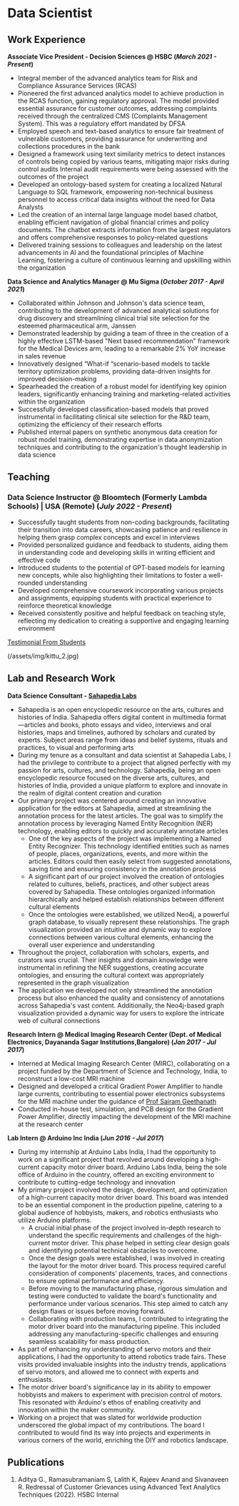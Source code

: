 # Data Scientist

## Work Experience
**Associate Vice President - Decision Sciences @ HSBC (_March 2021 - Present_)**
- Integral member of the advanced analytics team for Risk and Compliance Assurance Services (RCAS)
- Pioneered the first advanced analytics model to achieve production in the RCAS function, gaining regulatory approval. The model provided 
essential assurance for customer outcomes, addressing complaints received through the centralized CMS (Complaints Management System). This was a regulatory effort mandated by DFSA
- Employed speech and text-based analytics to ensure fair treatment of vulnerable customers, providing assurance for underwriting and 
collections procedures in the bank
- Designed a framework using text similarity metrics to detect instances of controls being copied by various teams, mitigating major risks during 
control audits Internal audit requirements were being assessed with the outcomes of the project
- Developed an ontology-based system for creating a localized Natural Language to SQL framework, empowering non-technical business 
personnel to access critical data insights without the need for Data Analysts
- Led the creation of an internal large language model based chatbot, enabling efficient navigation of global financial crimes and policy 
documents. The chatbot extracts information from the largest regulators and offers comprehensive responses to policy-related questions
- Delivered training sessions to colleagues and leadership on the latest advancements in AI and the foundational principles of Machine Learning,
fostering a culture of continuous learning and upskilling within the organization

**Data Science and Analytics Manager @ Mu Sigma (_October 2017 - April 2021_)**
- Collaborated within Johnson and Johnson's data science team, contributing to the development of advanced analytical solutions for drug 
discovery and streamlining clinical trial site selection for the esteemed pharmaceutical arm, Janssen
- Demonstrated leadership by guiding a team of three in the creation of a highly effective LSTM-based "Next based recommendation" 
framework for the Medical Devices arm, leading to a remarkable 2% YoY increase in sales revenue
- Innovatively designed “What-if “scenario-based models to tackle territory optimization problems, providing data-driven insights for improved 
decision-making
- Spearheaded the creation of a robust model for identifying key opinion leaders, significantly enhancing training and marketing-related activities 
within the organization
- Successfully developed classification-based models that proved instrumental in facilitating clinical site selection for the R&D team, optimizing 
the efficiency of their research efforts
- Published internal papers on synthetic anonymous data creation for robust model training, demonstrating expertise in data anonymization 
techniques and contributing to the organization's thought leadership in data science

## Teaching
### Data Science Instructor @ Bloomtech (Formerly Lambda Schools) | USA (Remote) (_July 2022 - Present_)
- Successfully taught students from non-coding backgrounds, facilitating their transition into data careers, showcasing patience and resilience in 
helping them grasp complex concepts and excel in interviews
- Provided personalized guidance and feedback to students, aiding them in understanding code and developing skills in writing efficient and 
effective code
- Introduced students to the potential of GPT-based models for learning new concepts, while also highlighting their limitations to foster a well-rounded understanding
- Developed comprehensive coursework incorporating various projects and assignments, equipping students with practical experience to 
reinforce theoretical knowledge
- Received consistently positive and helpful feedback on teaching style, reflecting my dedication to creating a supportive and engaging learning 
environment

[Testimonial From Students](https://drive.google.com/file/d/1JjY1-1kASLo2-8KvOwMSKg6FnsyRHqV4/view?usp=sharing)


(/assets/img/kittu_2.jpg)
## Lab and Research Work
**Data Science Consultant - [Sahapedia Labs](https://www.sahapedia.org/about-us)**
- Sahapedia is an open encyclopedic resource on the arts, cultures and histories of India. Sahapedia offers digital content in multimedia format—articles and books, photo essays and video, interviews and oral histories, maps and timelines, authored by scholars and curated by experts. Subject areas range from ideas and belief systems, rituals and practices, to visual and performing arts
- During my tenure as a consultant and data scientist at Sahapedia Labs, I had the privilege to contribute to a project that aligned perfectly with my passion for arts, cultures, and technology. Sahapedia, being an open encyclopedic resource focused on the diverse arts, cultures, and histories of India, provided a unique platform to explore and innovate in the realm of digital content creation and curation
- Our primary project was centered around creating an innovative application for the editors at Sahapedia, aimed at streamlining the annotation process for the latest articles. The goal was to simplify the annotation process by leveraging Named Entity Recognition (NER) technology, enabling editors to quickly and accurately annotate articles
  - One of the key aspects of the project was implementing a Named Entity Recognizer. This technology identified entities such as names of people, places, organizations, events, and more within the articles. Editors could then easily select from suggested annotations, saving time and ensuring consistency in the annotation process
  - A significant part of our project involved the creation of ontologies related to cultures, beliefs, practices, and other subject areas covered by Sahapedia. These ontologies organized information hierarchically and helped establish relationships between different cultural elements
  - Once the ontologies were established, we utilized Neo4j, a powerful graph database, to visually represent these relationships. The graph visualization provided an intuitive and dynamic way to explore connections between various cultural elements, enhancing the overall user experience and understanding
- Throughout the project, collaboration with scholars, experts, and curators was crucial. Their insights and domain knowledge were instrumental in refining the NER suggestions, creating accurate ontologies, and ensuring the cultural context was appropriately represented in the graph visualization
- The application we developed not only streamlined the annotation process but also enhanced the quality and consistency of annotations across Sahapedia's vast content. Additionally, the Neo4j-based graph visualization provided a dynamic way for users to explore the intricate web of cultural connections

**Research Intern @ Medical Imaging Research Center (Dept. of Medical Electronics, Dayananda Sagar Institutions,Bangalore) (_Jan 2017 - Jul 2017_)**
- Interned at Medical Imaging Research Center (MIRC), collaborating on a project funded by the Department of Science and Technology, India, 
to reconstruct a low-cost MRI machine
- Designed and developed a critical Gradient Power Amplifier to handle large currents, contributing to essential power electronics subsystems 
for the MRI machine under the guidance of [Prof Sairam Geethanath](https://mr.research.columbia.edu/content/sairam-geethanath)
- Conducted in-house test, simulation, and PCB design for the Gradient Power Amplifier, directly impacting the development of the MRI 
machine at the research center

**Lab Intern @ Arduino Inc India (_Jun 2016 - Jul 2017_)**
- During my internship at Arduino Labs India, I had the opportunity to work on a significant project that revolved around developing a high-current capacity motor driver board. Arduino Labs India, being the sole office of Arduino in the country, offered an exciting environment to contribute to cutting-edge technology and innovation
- My primary project involved the design, development, and optimization of a high-current capacity motor driver board. This board was intended to be an essential component in the production pipeline, catering to a global audience of hobbyists, makers, and robotics enthusiasts who utilize Arduino platforms.
  - A crucial initial phase of the project involved in-depth research to understand the specific requirements and challenges of the high-current motor driver. This phase helped in setting clear design goals and identifying potential technical obstacles to overcome.
  - Once the design goals were established, I was involved in creating the layout for the motor driver board. This process required careful consideration of components' placements, traces, and connections to ensure optimal performance and efficiency.
  - Before moving to the manufacturing phase, rigorous simulation and testing were conducted to validate the board's functionality and performance under various scenarios. This step aimed to catch any design flaws or issues before moving forward.
  - Collaborating with production teams, I contributed to integrating the motor driver board into the manufacturing pipeline. This included addressing any manufacturing-specific challenges and ensuring seamless scalability for mass production.
- As part of enhancing my understanding of servo motors and their applications, I had the opportunity to attend robotics trade fairs. These visits provided invaluable insights into the industry trends, applications of servo motors, and allowed me to connect with experts and enthusiasts.
- The motor driver board's significance lay in its ability to empower hobbyists and makers to experiment with precision control of motors. This resonated with Arduino's ethos of enabling creativity and innovation within the maker community.
- Working on a project that was slated for worldwide production underscored the global impact of my contributions. The board I contributed to would find its way into projects and experiments in various corners of the world, enriching the DIY and robotics landscape.


## Publications
1. Aditya G., Ramasubramaniam S, Lalith K, Rajeev Anand and Sivanaveen R. Redressal of Customer Grievances using Advanced Text Analytics Techniques (2022). HSBC Internal
